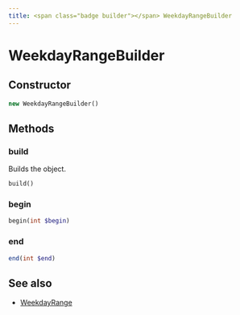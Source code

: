 ```yaml
---
title: <span class="badge builder"></span> WeekdayRangeBuilder
---
```

# <span class="badge builder"></span> WeekdayRangeBuilder

## Constructor

```php
new WeekdayRangeBuilder()
```
## Methods

### <span class="badge object-method"></span> build

Builds the object.

```php
build()
```

### <span class="badge object-method"></span> begin

```php
begin(int $begin)
```

### <span class="badge object-method"></span> end

```php
end(int $end)
```

## See also

 * <span class="badge object-type-class"></span> [WeekdayRange](./object-WeekdayRange.md)

